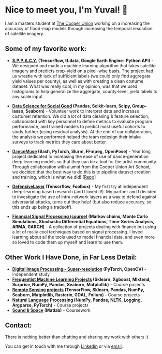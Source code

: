 # Nice to meet you, I'm Yuval! 👋

I am a masters student at [The Cooper Union](http://cooper.edu/welcome) working on a increasing the accuracy of flood-map models through increasing the temporal resolution of satellite imagery.  

## Some of my favorite work:
* **[S.P.P.A.C.Y.](https://github.com/yuvalofek/SPACY) (Tensorflow, tf.data, Google Earth Engine- Python API)** - We designed and made a machine learning algorithm that takes satellite imagery and predicts crop-yield on a pixel-wise basis. The project had us wrestle with lack of sufficient labels (we could only find aggregate yield values per county), as well as with creating a clean costume dataset. What was really cool, in my opinion, was that we used histograms to help generalize the aggregate, county-level, yield labels to any scale input. 

* **[Data Science for Social Good](https://ee.cooper.edu/~keene/dssgOverview.html) (Pandas, Scikit-learn, Scipy, Group-lasso, Seaborn)** - Volunteer work to interpret data and increase costumer retention. We did a lot of data cleaning & feature selection, collaborated with key personnel to define metrics to evaluate program performance, and trained models to predict most useful cohorts to study further (using residual analysis). At the end of our collaboration, the analysis we performed helped the team redesign their intake surveys to track metrics they care about better. 

* **[DanceMuse](https://tinydance.github.io/) (Bash, PyTorch, Slurm, FFmpeg, OpenPose)** - Year long project dedicated to increasing the ease of use of dance-generation deep learning models so that they can be a tool for the artist community. Through collaboration with alumni from the Cooper Union Art School, we decided that the best way to do this is to pipeline dataset creation and training, which is what we did! [\[Repo\]](https://github.com/tinydance/DanceMuse)

* **[DefensiveLayer](https://github.com/yuvalofek/DefensiveLayer) (Tensorflow, Foolbox)** - My first try at independent deep-learning based research (and I loved it!). My partner and I decided to investigate the use of intra-network layers as a way to defend against adversarial attacks, turns out they help! (but also reduce accuracy, so this ends up being a tradeoff). 

* **[Financial Signal Processing (course)](https://github.com/yuvalofek/Financial-Signal-Processing) (Markov chains, Monte Carlo Simulations, Stochastic Differential Equations, Time-Series Analysis, ARMA, GARCH)** - A collection of projects dealing with finance but using a lot of really cool techniques based on signal processing. I loved learning about all the tools used to model financial data, and even more so loved to code them up myself and learn to use them. 

## Other Work I Have Done, in Far Less Detail:
* **[Digital Image Processing - Super-resolution](https://github.com/yuvalofek/Digital-Image-Processing) (PyTorch, OpenCV)** - Independent study 
* **[Frequentist Machine Learning Projects](https://github.com/yuvalofek/FrequentistML) (Sklearn, Xgboost, Mlxtend, Surprise, NumPy, Pandas, Seaborn, Matplotlib)** - Course projects
* **[Remote Sensing projects](https://github.com/yuvalofek/Remote-Sensing) (TensorFlow, Sklearn, Pandas, NumPy, Seaborn, Matplotlib, Rasterio, GDAL, Folium)** - Course projects
* **[Natural Language Processing](https://github.com/yuvalofek/NLP) (NumPy, Pandas, NLTK, Logging, Argparse, PyTorch)** - Course projects
* **[Sound & Space](https://github.com/yuvalofek/Sound_and_Space/tree/master/PS1SoundSpace) (Matlab)** - Coursework


## Contact:
There is nothing better than chatting and sharing my work with others :) 

You can get in touch with me through [Linkedin](https://www.linkedin.com/in/yuval-epstain-ofek-6647a314a/) or via [email](/email.JPG). 

<!--
**yuvalofek/yuvalofek** is a ✨ _special_ ✨ repository because its `README.md` (this file) appears on your GitHub profile.

Here are some ideas to get you started:

- 🔭 I’m currently working on ...
- 🌱 I’m currently learning ...
- 👯 I’m looking to collaborate on ...
- 🤔 I’m looking for help with ...
- 💬 Ask me about ...
- 📫 How to reach me: ...
- 😄 Pronouns: ...
- ⚡ Fun fact: ...
-->
